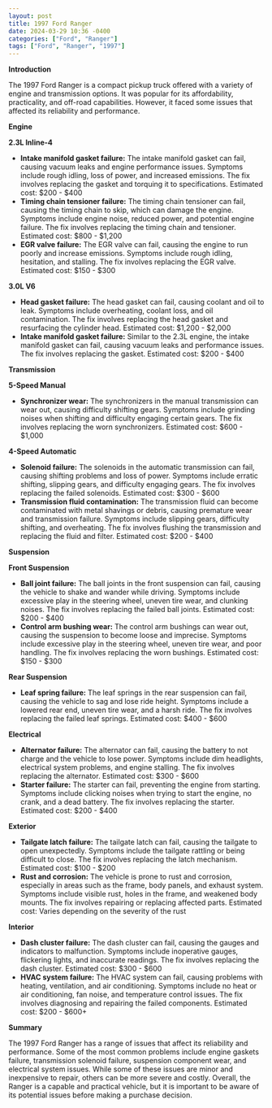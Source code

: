 ```yaml
---
layout: post
title: 1997 Ford Ranger
date: 2024-03-29 10:36 -0400
categories: ["Ford", "Ranger"]
tags: ["Ford", "Ranger", "1997"]
---
```

**Introduction**

The 1997 Ford Ranger is a compact pickup truck offered with a variety of engine and transmission options. It was popular for its affordability, practicality, and off-road capabilities. However, it faced some issues that affected its reliability and performance.

**Engine**

**2.3L Inline-4**

* **Intake manifold gasket failure:** The intake manifold gasket can fail, causing vacuum leaks and engine performance issues. Symptoms include rough idling, loss of power, and increased emissions. The fix involves replacing the gasket and torquing it to specifications. Estimated cost: $200 - $400
* **Timing chain tensioner failure:** The timing chain tensioner can fail, causing the timing chain to skip, which can damage the engine. Symptoms include engine noise, reduced power, and potential engine failure. The fix involves replacing the timing chain and tensioner. Estimated cost: $800 - $1,200
* **EGR valve failure:** The EGR valve can fail, causing the engine to run poorly and increase emissions. Symptoms include rough idling, hesitation, and stalling. The fix involves replacing the EGR valve. Estimated cost: $150 - $300

**3.0L V6**

* **Head gasket failure:** The head gasket can fail, causing coolant and oil to leak. Symptoms include overheating, coolant loss, and oil contamination. The fix involves replacing the head gasket and resurfacing the cylinder head. Estimated cost: $1,200 - $2,000
* **Intake manifold gasket failure:** Similar to the 2.3L engine, the intake manifold gasket can fail, causing vacuum leaks and performance issues. The fix involves replacing the gasket. Estimated cost: $200 - $400

**Transmission**

**5-Speed Manual**

* **Synchronizer wear:** The synchronizers in the manual transmission can wear out, causing difficulty shifting gears. Symptoms include grinding noises when shifting and difficulty engaging certain gears. The fix involves replacing the worn synchronizers. Estimated cost: $600 - $1,000

**4-Speed Automatic**

* **Solenoid failure:** The solenoids in the automatic transmission can fail, causing shifting problems and loss of power. Symptoms include erratic shifting, slipping gears, and difficulty engaging gears. The fix involves replacing the failed solenoids. Estimated cost: $300 - $600
* **Transmission fluid contamination:** The transmission fluid can become contaminated with metal shavings or debris, causing premature wear and transmission failure. Symptoms include slipping gears, difficulty shifting, and overheating. The fix involves flushing the transmission and replacing the fluid and filter. Estimated cost: $200 - $400

**Suspension**

**Front Suspension**

* **Ball joint failure:** The ball joints in the front suspension can fail, causing the vehicle to shake and wander while driving. Symptoms include excessive play in the steering wheel, uneven tire wear, and clunking noises. The fix involves replacing the failed ball joints. Estimated cost: $200 - $400
* **Control arm bushing wear:** The control arm bushings can wear out, causing the suspension to become loose and imprecise. Symptoms include excessive play in the steering wheel, uneven tire wear, and poor handling. The fix involves replacing the worn bushings. Estimated cost: $150 - $300

**Rear Suspension**

* **Leaf spring failure:** The leaf springs in the rear suspension can fail, causing the vehicle to sag and lose ride height. Symptoms include a lowered rear end, uneven tire wear, and a harsh ride. The fix involves replacing the failed leaf springs. Estimated cost: $400 - $600

**Electrical**

* **Alternator failure:** The alternator can fail, causing the battery to not charge and the vehicle to lose power. Symptoms include dim headlights, electrical system problems, and engine stalling. The fix involves replacing the alternator. Estimated cost: $300 - $600
* **Starter failure:** The starter can fail, preventing the engine from starting. Symptoms include clicking noises when trying to start the engine, no crank, and a dead battery. The fix involves replacing the starter. Estimated cost: $200 - $400

**Exterior**

* **Tailgate latch failure:** The tailgate latch can fail, causing the tailgate to open unexpectedly. Symptoms include the tailgate rattling or being difficult to close. The fix involves replacing the latch mechanism. Estimated cost: $100 - $200
* **Rust and corrosion:** The vehicle is prone to rust and corrosion, especially in areas such as the frame, body panels, and exhaust system. Symptoms include visible rust, holes in the frame, and weakened body mounts. The fix involves repairing or replacing affected parts. Estimated cost: Varies depending on the severity of the rust

**Interior**

* **Dash cluster failure:** The dash cluster can fail, causing the gauges and indicators to malfunction. Symptoms include inoperative gauges, flickering lights, and inaccurate readings. The fix involves replacing the dash cluster. Estimated cost: $300 - $600
* **HVAC system failure:** The HVAC system can fail, causing problems with heating, ventilation, and air conditioning. Symptoms include no heat or air conditioning, fan noise, and temperature control issues. The fix involves diagnosing and repairing the failed components. Estimated cost: $200 - $600+

**Summary**

The 1997 Ford Ranger has a range of issues that affect its reliability and performance. Some of the most common problems include engine gaskets failure, transmission solenoid failure, suspension component wear, and electrical system issues. While some of these issues are minor and inexpensive to repair, others can be more severe and costly. Overall, the Ranger is a capable and practical vehicle, but it is important to be aware of its potential issues before making a purchase decision.
